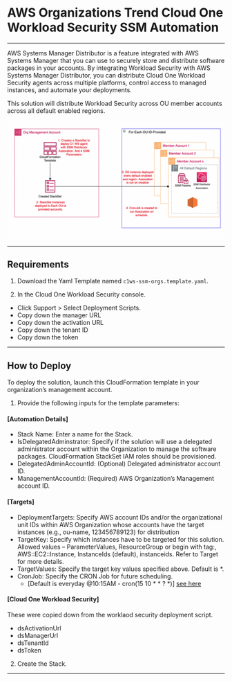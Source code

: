 # AWS Organizations Trend Cloud One Workload Security SSM Automation
---

AWS Systems Manager Distributor is a feature integrated with AWS Systems Manager that you can use to securely store and distribute software packages in your accounts. 
By integrating Workload Security with AWS Systems Manager Distributor, you can distribute Cloud One Workload Security agents across multiple platforms, control access to managed instances, and automate your deployments.

This solution will distribute Workload Security across OU member accounts across all default enabled regions.

![architecture](org-img.jpg)

---

## Requirements

1. Download the Yaml Template named ```c1ws-ssm-orgs.template.yaml```.

2. In the Cloud One Workload Security console.
  - Click Support > Select Deployment Scripts.
  - Copy down the manager URL
  - Copy down the activation URL
  - Copy down the tenant ID
  - Copy down the token

---

## How to Deploy

To deploy the solution, launch this CloudFormation template in your organization’s management account.

1. Provide the following inputs for the template parameters:
#### [Automation Details]
  - Stack Name: Enter a name for the Stack.
  - IsDelegatedAdminstrator: Specify if the solution will use a delegated administrator account within the Organization to manage the software packages. CloudFormation StackSet IAM roles should be provisioned.
  - DelegatedAdminAccountId: (Optional) Delegated administrator account ID.
  - ManagementAccountId: (Required) AWS Organization’s Management account ID.
#### [Targets]
  - DeploymentTargets: Specify AWS account IDs and/or the organizational unit IDs within AWS Organization whose accounts have the target instances (e.g., ou-name, 123456789123) for distribution
  - TargetKey: Specify which instances have to be targeted for this solution. Allowed values – ParameterValues, ResourceGroup or begin with tag:, AWS::EC2::Instance, InstanceIds (default), instanceids. Refer to Target for more details.
  - TargetValues: Specify the target key values specified above. Default is *.
  - CronJob: Specify the CRON Job for future scheduling. 
    - [Default is everyday @10:15AM - cron(15 10 * * ? *)] [see here](https://docs.aws.amazon.com/lambda/latest/dg/services-cloudwatchevents-expressions.html)
#### [Cloud One Workload Security]
These were copied down from the worklaod security deployment script.
  - dsActivationUrl
  - dsManagerUrl 	
  - dsTenantId
  - dsToken

2. Create the Stack.

---


